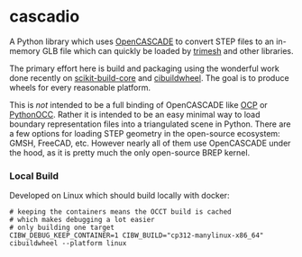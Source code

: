 # cascadio

A Python library which uses [OpenCASCADE](https://github.com/Open-Cascade-SAS/OCCT) to convert STEP files to an in-memory GLB file which can quickly be loaded by [trimesh](https://github.com/mikedh/trimesh) and other libraries.

The primary effort here is build and packaging using the wonderful work done recently on [scikit-build-core](https://github.com/scikit-build/scikit-build-core) and [cibuildwheel](https://github.com/pypa/cibuildwheel). The goal is to produce wheels for every reasonable platform.

This is *not* intended to be a full binding of OpenCASCADE like [OCP](https://github.com/CadQuery/OCP) or [PythonOCC](https://github.com/tpaviot/pythonocc-core). Rather it is intended to be an easy minimal way to load boundary representation files into a triangulated scene in Python. There are a few options for loading STEP geometry in the open-source ecosystem: GMSH, FreeCAD, etc. However nearly all of them use OpenCASCADE under the hood, as it is pretty much the only open-source BREP kernel.


### Local Build

Developed on Linux which should build locally with docker:

```
# keeping the containers means the OCCT build is cached
# which makes debugging a lot easier
# only building one target 
CIBW_DEBUG_KEEP_CONTAINER=1 CIBW_BUILD="cp312-manylinux-x86_64" cibuildwheel --platform linux
```
